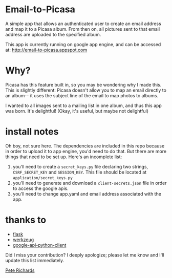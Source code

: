 # Email-to-Picasa

A simple app that allows an authenticated user to create an email address 
and map it to a Picasa album.  From then on, all pictures sent to that email 
address are uploaded to the specified album.

This app is currently running on google app engine, and can be accessed at:
http://email-to-picasa.appspot.com

# Why?
Picasa has this feature built in, so you may be wondering why I made this.
This is slightly different: Picasa doesn't allow you to map an email directly
to an album-- it uses the subject line of the email to map photos to albums.

I wanted to all images sent to a mailing list in one album, and thus this app
was born.  It's delightful! (Okay, it's useful, but maybe not delightful)

# install notes
Oh boy, not sure here.  The dependencies are included in this repo 
because in order to upload it to app engine, you'd need to do that.  But 
there are more things that need to be set up.  Here's an incomplete list:

1. you'll need to create a `secret_keys.py` file declaring two strings,
`CSRF_SECRET_KEY` and `SESSION_KEY`.  This file should be located at 
`application/secret_keys.py`
2. you'll need to generate and download a `client-secrets.json` file in
order to access the google apis.
3. you'll need to change app.yaml and email address associated with the app.

# thanks to

* [flask](http://flask.pocoo.org)
* [werkzeug](http://werkzeug.pocoo.org/)
* [google-api-python-client](https://code.google.com/p/google-api-python-client/)

Did I miss your contribution?  I deeply apologize; please let me know and I'll 
update this list immediately.

[Pete Richards](www.pete-richards.com)
